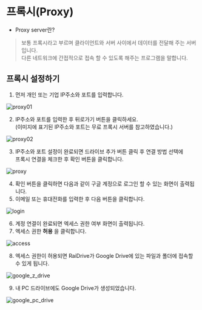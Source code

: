 # 프록시(Proxy)

- Proxy server란?  
 > 보통 프록시라고 부르며 클라이언트와 서버 사이에서 데이터를 전달해 주는 서버입니다.  
   다른 네트워크에 간접적으로 접속 할 수 있도록 해주는 프로그램을 말합니다.  
   
   
  ## 프록시 설정하기
  
  1. 먼저 개인 또는 기업 IP주소와 포트를 입력합니다.  
    
  ![proxy01](/proxy01.PNG?raw=true)
    
  2. IP주소와 포트를 입력한 후 뒤로가기 버튼을 클릭하세요.  
     (이미지에 표기된 IP주소와 포트는 무료 프록시 서버를 참고하였습니다.)
    
  ![proxy02](/proxy02.PNG?raw=true)  
  
  3. IP주소와 포트 설정이 완료되면 드라이브 추가 버튼 클릭 후 연결 방법 선택에  
     프록시 연결을 체크한 후 확인 버튼을 클릭합니다.  
  
  ![proxy](/proxy04.PNG?raw=true)
  
  4. 확인 버튼을 클릭하면 다음과 같이 구글 계정으로 로그인 할 수 있는 화면이 출력됩니다.  
  5. 이메일 또는 휴대전화를 입력한 후 다음 버튼을 클릭합니다.

  ![login](/login_google.PNG?raw=true)  
  
  6. 계정 연결이 완료되면 엑세스 권한 여부 화면이 출력됩니다.
  7. 엑세스 권한 **허용** 을 클릭합니다.

  ![access](/google_access.PNG?raw=true)

  8. 엑세스 권한이 허용되면 RaiDrive가 Google Drive에 있는 파일과 폴더에 접속할 수 있게 됩니다.

  ![google_z_drive](/google_z.PNG?rawe=true)

  9. 내 PC 드라이브에도 Google Drive가 생성되었습니다.  

  ![google_pc_drive](/google_pc_drive.PNG?rawe=true)
